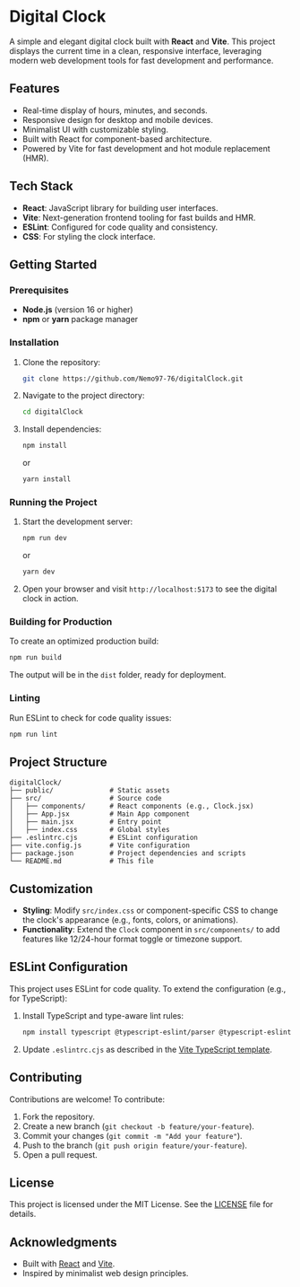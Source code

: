 # Digital Clock

A simple and elegant digital clock built with **React** and **Vite**. This project displays the current time in a clean, responsive interface, leveraging modern web development tools for fast development and performance.

## Features
- Real-time display of hours, minutes, and seconds.
- Responsive design for desktop and mobile devices.
- Minimalist UI with customizable styling.
- Built with React for component-based architecture.
- Powered by Vite for fast development and hot module replacement (HMR).

## Tech Stack
- **React**: JavaScript library for building user interfaces.
- **Vite**: Next-generation frontend tooling for fast builds and HMR.
- **ESLint**: Configured for code quality and consistency.
- **CSS**: For styling the clock interface.

## Getting Started

### Prerequisites
- **Node.js** (version 16 or higher)
- **npm** or **yarn** package manager

### Installation
1. Clone the repository:
   ```bash
   git clone https://github.com/Nemo97-76/digitalClock.git
   ```
2. Navigate to the project directory:
   ```bash
   cd digitalClock
   ```
3. Install dependencies:
   ```bash
   npm install
   ```
   or
   ```bash
   yarn install
   ```

### Running the Project
1. Start the development server:
   ```bash
   npm run dev
   ```
   or
   ```bash
   yarn dev
   ```
2. Open your browser and visit `http://localhost:5173` to see the digital clock in action.

### Building for Production
To create an optimized production build:
```bash
npm run build
```
The output will be in the `dist` folder, ready for deployment.

### Linting
Run ESLint to check for code quality issues:
```bash
npm run lint
```

## Project Structure
```
digitalClock/
├── public/              # Static assets
├── src/                 # Source code
│   ├── components/      # React components (e.g., Clock.jsx)
│   ├── App.jsx          # Main App component
│   ├── main.jsx         # Entry point
│   ├── index.css        # Global styles
├── .eslintrc.cjs        # ESLint configuration
├── vite.config.js       # Vite configuration
├── package.json         # Project dependencies and scripts
└── README.md            # This file
```

## Customization
- **Styling**: Modify `src/index.css` or component-specific CSS to change the clock's appearance (e.g., fonts, colors, or animations).
- **Functionality**: Extend the `Clock` component in `src/components/` to add features like 12/24-hour format toggle or timezone support.

## ESLint Configuration
This project uses ESLint for code quality. To extend the configuration (e.g., for TypeScript):
1. Install TypeScript and type-aware lint rules:
   ```bash
   npm install typescript @typescript-eslint/parser @typescript-eslint/eslint-plugin --save-dev
   ```
2. Update `.eslintrc.cjs` as described in the [Vite TypeScript template](https://github.com/vitejs/vite/tree/main/packages/create-vite/template-react-ts).

## Contributing
Contributions are welcome! To contribute:
1. Fork the repository.
2. Create a new branch (`git checkout -b feature/your-feature`).
3. Commit your changes (`git commit -m "Add your feature"`).
4. Push to the branch (`git push origin feature/your-feature`).
5. Open a pull request.

## License
This project is licensed under the MIT License. See the [LICENSE](LICENSE) file for details.

## Acknowledgments
- Built with [React](https://reactjs.org/) and [Vite](https://vitejs.dev/).
- Inspired by minimalist web design principles.